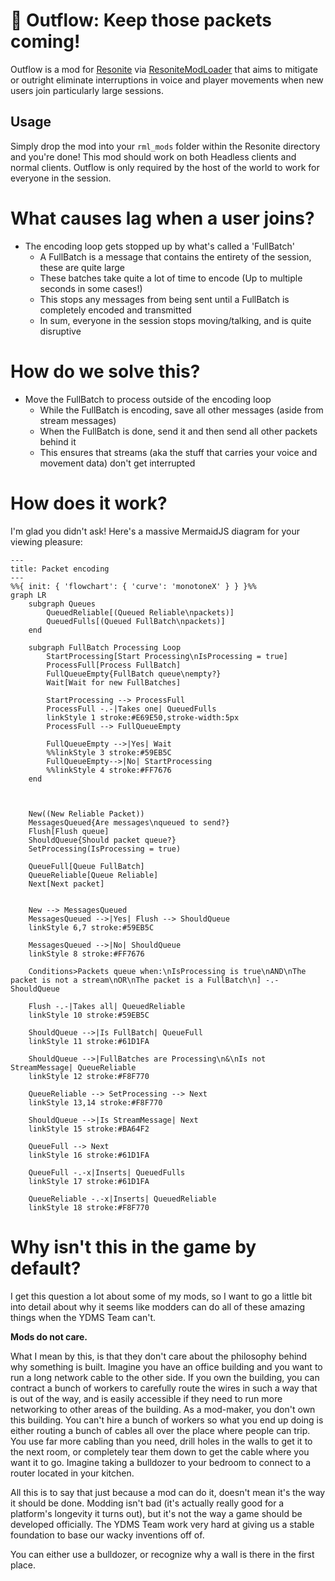 # 🌊 Outflow: Keep those packets coming!

Outflow is a mod for [Resonite](https://resonite.com) via [ResoniteModLoader](https://github.com/resonite-modding-group/ResoniteModLoader) that aims to mitigate or outright eliminate interruptions in voice and player movements when new users join particularly large sessions.

## Usage
Simply drop the mod into your `rml_mods` folder within the Resonite directory and you're done! This mod should work on both Headless clients and normal clients. Outflow is only required by the host of the world to work for everyone in the session.

# What causes lag when a user joins?

* The encoding loop gets stopped up by what's called a 'FullBatch'
    - A FullBatch is a message that contains the entirety of the session, these are quite large
    - These batches take quite a lot of time to encode (Up to multiple seconds in some cases!)
    - This stops any messages from being sent until a FullBatch is completely encoded and transmitted
    - In sum, everyone in the session stops moving/talking, and is quite disruptive


# How do we solve this?

* Move the FullBatch to process outside of the encoding loop
    - While the FullBatch is encoding, save all other messages (aside from stream messages)
    - When the FullBatch is done, send it and then send all other packets behind it
    - This ensures that streams (aka the stuff that carries your voice and movement data) don't get interrupted


# How does it work?

I'm glad you didn't ask! Here's a massive MermaidJS diagram for your viewing pleasure:

```mermaid
---
title: Packet encoding
---
%%{ init: { 'flowchart': { 'curve': 'monotoneX' } } }%%
graph LR
    subgraph Queues
        QueuedReliable[(Queued Reliable\npackets)]
        QueuedFulls[(Queued FullBatch\npackets)]
    end

    subgraph FullBatch Processing Loop
        StartProcessing[Start Processing\nIsProcessing = true]
        ProcessFull[Process FullBatch]
        FullQueueEmpty{FullBatch queue\nempty?}
        Wait[Wait for new FullBatches]

        StartProcessing --> ProcessFull
        ProcessFull -.-|Takes one| QueuedFulls
        linkStyle 1 stroke:#E69E50,stroke-width:5px
        ProcessFull --> FullQueueEmpty

        FullQueueEmpty -->|Yes| Wait
        %%linkStyle 3 stroke:#59EB5C
        FullQueueEmpty-->|No| StartProcessing
        %%linkStyle 4 stroke:#FF7676
    end

    

    New((New Reliable Packet))
    MessagesQueued{Are messages\nqueued to send?}
    Flush[Flush queue]
    ShouldQueue{Should packet queue?}
    SetProcessing(IsProcessing = true)

    QueueFull[Queue FullBatch]
    QueueReliable[Queue Reliable]
    Next[Next packet]


    New --> MessagesQueued
    MessagesQueued -->|Yes| Flush --> ShouldQueue
    linkStyle 6,7 stroke:#59EB5C

    MessagesQueued -->|No| ShouldQueue
    linkStyle 8 stroke:#FF7676

    Conditions>Packets queue when:\nIsProcessing is true\nAND\nThe packet is not a stream\nOR\nThe packet is a FullBatch\n] -.- ShouldQueue

    Flush -.-|Takes all| QueuedReliable
    linkStyle 10 stroke:#59EB5C

    ShouldQueue -->|Is FullBatch| QueueFull
    linkStyle 11 stroke:#61D1FA

    ShouldQueue -->|FullBatches are Processing\n&\nIs not StreamMessage| QueueReliable
    linkStyle 12 stroke:#F8F770
    
    QueueReliable --> SetProcessing --> Next
    linkStyle 13,14 stroke:#F8F770

    ShouldQueue -->|Is StreamMessage| Next
    linkStyle 15 stroke:#BA64F2

    QueueFull --> Next
    linkStyle 16 stroke:#61D1FA

    QueueFull -.-x|Inserts| QueuedFulls
    linkStyle 17 stroke:#61D1FA

    QueueReliable -.-x|Inserts| QueuedReliable
    linkStyle 18 stroke:#F8F770
```


# Why isn't this in the game by default?

I get this question a lot about some of my mods, so I want to go a little bit into detail about why it seems like modders can do all of these amazing things when the YDMS Team can't.

**Mods do not care.**

What I mean by this, is that they don't care about the philosophy behind why something is built. Imagine you have an office building and you want to run a long network cable to the other side. If you own the building, you can contract a bunch of workers to carefully route the wires in such a way that is out of the way, and is easily accessible if they need to run more networking to other areas of the building. As a mod-maker, you don't own this building. You can't hire a bunch of workers so what you end up doing is either routing a bunch of cables all over the place where people can trip. You use far more cabling than you need, drill holes in the walls to get it to the next room, or completely tear them down to get the cable where you want it to go. Imagine taking a bulldozer to your bedroom to connect to a router located in your kitchen.

All this is to say that just because a mod can do it, doesn't mean it's the way it should be done. Modding isn't bad (it's actually really good for a platform's longevity it turns out), but it's not the way a game should be developed officially. The YDMS Team work very hard at giving us a stable foundation to base our wacky inventions off of.

You can either use a bulldozer, or recognize why a wall is there in the first place.